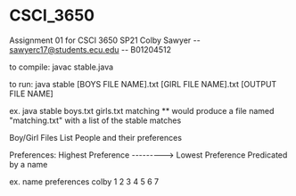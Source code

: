 # CSCI_3650
Assignment 01 for CSCI 3650 SP21
Colby Sawyer -- sawyerc17@students.ecu.edu -- B01204512

to compile:
javac stable.java

to run:
java stable [BOYS FILE NAME].txt [GIRL FILE NAME].txt [OUTPUT FILE NAME]

ex.
java stable boys.txt girls.txt matching         ** would produce a file named "matching.txt" with a list of the stable matches


Boy/Girl Files List People and their preferences

Preferences:
    Highest Preference ---------> Lowest Preference
Predicated by a name

ex. 
name    preferences
colby 1 2 3 4 5 6 7


